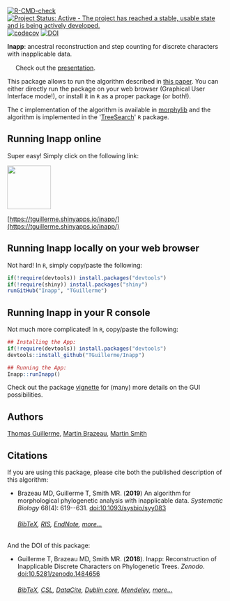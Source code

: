 [![R-CMD-check](https://github.com/TGuillerme/Inapp/workflows/R-CMD-check/badge.svg)](https://github.com/TGuillerme/Inapp/actions)
[![Project Status: Active - The project has reached a stable, usable state and is being actively developed.](http://www.repostatus.org/badges/latest/active.svg)](http://www.repostatus.org/#active)
[![codecov](https://codecov.io/gh/TGuillerme/Inapp/branch/master/graph/badge.svg)](https://codecov.io/gh/TGuillerme/Inapp)
[![DOI](https://zenodo.org/badge/84838115.svg)](https://zenodo.org/badge/latestdoi/84838115)

**Inapp**: ancestral reconstruction and step counting for discrete characters with inapplicable data.

<a href="https://figshare.com/articles/Guillerme_Evolution2017_pdf/5140222"><img src="http://tguillerme.github.io/images/logo-FS.png" height="15" widht="15"/></a> 
Check out the [presentation](https://figshare.com/articles/Guillerme_Evolution2017_pdf/5140222). 

This package allows to run the algorithm described in [this paper](https://dx.doi.org/10.1093/sysbio/syy083/5238046).
You can either directly run the package on your web browser (Graphical User Interface mode!), or install it in `R` as a proper package (or both!).

The `C` implementation of the algorithm is available in [morphylib](https://github.com/mbrazeau/morphylib/) and the algorithm is implemented in the '[TreeSearch](https://github.com/ms609/TreeSearch/)' `R` package.

## Running Inapp online
Super easy! Simply click on the following link:

<a href="https://tguillerme.shinyapps.io/inapp/"><img src="http://tguillerme.github.io/images/shiny.png" height="100" widht="100"/></a> 

[https://tguillerme.shinyapps.io/inapp/](https://tguillerme.shinyapps.io/inapp/)



## Running Inapp locally on your web browser
Not hard! In `R`, simply copy/paste the following:
```r
if(!require(devtools)) install.packages("devtools")
if(!require(shiny)) install.packages("shiny")
runGitHub("Inapp", "TGuillerme")
```


## Running Inapp in your R console
Not much more complicated! In `R`, copy/paste the following:
```r
## Installing the App:
if(!require(devtools)) install.packages("devtools")
devtools::install_github("TGuillerme/Inapp")

## Running the App:
Inapp::runInapp()
```

Check out the package [vignette](https://tguillerme.github.io/inapp.html) for (many) more details on the GUI possibilities.


Authors
-------
[Thomas Guillerme](http://tguillerme.github.io), [Martin Brazeau](http://www.imperial.ac.uk/people/m.brazeau), [Martin Smith](https://community.dur.ac.uk/martin.smith/)


Citations
-------
If you are using this package, please cite both the published description of this algorithm:

* Brazeau MD, Guillerme T, Smith MR. (**2019**) An algorithm for morphological phylogenetic analysis with inapplicable data. *Systematic Biology* 68(4): 619--631. [doi:10.1093/sysbio/syy083](https://dx.doi.org/10.1093/sysbio/syy083/5238046)
    ###### [BibTeX](https://academic.oup.com/Citation/Download?resourceId=5238046&resourceType=3&citationFormat=2), [RIS](https://academic.oup.com/Citation/Download?resourceId=5238046&resourceType=3&citationFormat=0), [EndNote](https://academic.oup.com/Citation/Download?resourceId=5238046&resourceType=3&citationFormat=1), [more...](https://academic.oup.com/sysbio/article/68/4/619/5238046#)

And the DOI of this package:

 * Guillerme T, Brazeau MD, Smith MR. (**2018**). Inapp: Reconstruction of Inapplicable Discrete Characters on Phylogenetic Trees. *Zenodo*. [doi:10.5281/zenodo.1484656](http://doi.org/10.5281/zenodo.1484656)
    ###### [BibTeX](https://zenodo.org/record/1484656/export/hx), [CSL](https://zenodo.org/record/1484656/export/csl), [DataCite](https://zenodo.org/record/1484656/export/dcite3), [Dublin core](https://zenodo.org/record/1484656/export/xd), [Mendeley](https://www.mendeley.com/import/?url=https://zenodo.org/record/1484656), [more...](https://zenodo.org/record/1484656/#.XTpLtlBS8W8)
